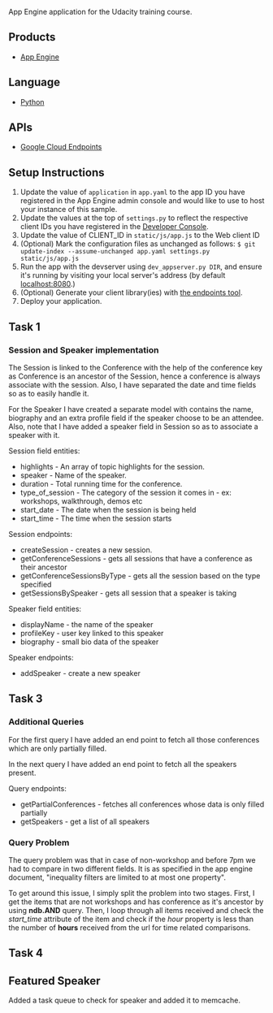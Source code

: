 App Engine application for the Udacity training course.

## Products
- [App Engine][1]

## Language
- [Python][2]

## APIs
- [Google Cloud Endpoints][3]

## Setup Instructions
1. Update the value of `application` in `app.yaml` to the app ID you
   have registered in the App Engine admin console and would like to use to host
   your instance of this sample.
1. Update the values at the top of `settings.py` to
   reflect the respective client IDs you have registered in the
   [Developer Console][4].
1. Update the value of CLIENT_ID in `static/js/app.js` to the Web client ID
1. (Optional) Mark the configuration files as unchanged as follows:
   `$ git update-index --assume-unchanged app.yaml settings.py static/js/app.js`
1. Run the app with the devserver using `dev_appserver.py DIR`, and ensure it's running by visiting your local server's address (by default [localhost:8080][5].)
1. (Optional) Generate your client library(ies) with [the endpoints tool][6].
1. Deploy your application.


[1]: https://developers.google.com/appengine
[2]: http://python.org
[3]: https://developers.google.com/appengine/docs/python/endpoints/
[4]: https://console.developers.google.com/
[5]: https://localhost:8080/
[6]: https://developers.google.com/appengine/docs/python/endpoints/endpoints_tool

## Task 1 
### Session and Speaker implementation

The Session is linked to the Conference with the help of the conference key as Conference is an ancestor of the Session, hence a conference is always associate with the session. Also, I have separated the date and time fields so as to easily handle it.
 
For the Speaker I have created a separate model with contains the name, biography and an extra profile field if the speaker choose to be an attendee. Also, note that I have added a speaker field in Session so as to associate a speaker with it.
 
Session field entities:
* highlights - An array of topic highlights for the session.
* speaker - Name of the speaker.
* duration - Total running time for the conference.
* type_of_session - The category of the session it comes in - ex: workshops, walkthrough, demos etc
* start_date - The date when the session is being held
* start_time - The time when the session starts

Session endpoints:
* createSession - creates a new session.
* getConferenceSessions - gets all sessions that have a conference as their ancestor
* getConferenceSessionsByType - gets all the session based on the type specified
* getSessionsBySpeaker - gets all session that a speaker is taking

Speaker field entities:
* displayName - the name of the speaker
* profileKey - user key linked to this speaker
* biography - small bio data of the speaker

Speaker endpoints:
* addSpeaker - create a new speaker


## Task 3 
### Additional Queries

For the first query I have added an end point to fetch all those conferences which are only partially filled.
 
In the next query I have added an end point to fetch all the speakers present.

Query endpoints:
* getPartialConferences - fetches all conferences whose data is only filled partially
* getSpeakers - get a list of all speakers

### Query Problem

The query problem was that in case of non-workshop and before 7pm we had to compare in two different fields. It is as specified in the app engine document, "inequality filters are limited to at most one property".

To get around this issue, I simply split the problem into two stages. First, I get the items that are not workshops and has conference as it's ancestor by using **ndb.AND** query. Then, I loop through all items received and check the *start_time* attribute of the item and check if the *hour* property is less than the number of **hours** received from the url for time related comparisons.

## Task 4 
## Featured Speaker

Added a task queue to check for speaker and added it to memcache.
